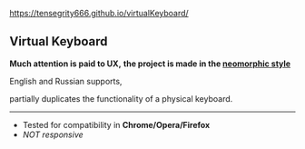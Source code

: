 https://tensegrity666.github.io/virtualKeyboard/

## Virtual Keyboard

__Much attention is paid to UX,__
__the project is made in the [neomorphic style](https://dribbble.com/tags/neumorphism)__




English and Russian supports,

partially duplicates the functionality of a physical keyboard.

______________________________________________________________________________________________________

* Tested for compatibility in __Chrome/Opera/Firefox__
* _NOT responsive_
